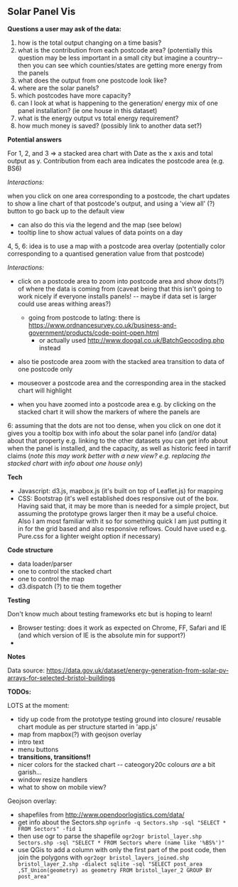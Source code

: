 <h2>Solar Panel Vis</h2>

**Questions a user may ask of the data:**

1. how is the total output changing on a time basis?
2. what is the contribution from each postcode area? (potentially this question may be less important in a small 
city but imagine a country-- then you can see which counties/states are getting more energy from the panels
3. what does the output from one postcode look like?
4. where are the solar panels? 
5. which postcodes have more capacity?
6. can I look at what is happening to the generation/ energy mix of one panel installation? (ie one house in this dataset)
7. what is the energy output vs total energy requirement? 
8. how much money is saved? (possibly link to another data set?)

**Potential answers**

For 1, 2, and 3 => a stacked area chart with Date as the x axis and total output as y. Contribution from each area 
indicates the postcode area (e.g. BS6) 

_Interactions:_
 
 when you click on one area corresponding to a postcode, the chart updates to show a line chart of that 
postcode's output, and using a 'view all' (?) button to go back up to the default view
- can also do this via the legend and the map (see below)
- tooltip line to show actual values of data points on a day

4, 5, 6: idea is to use a map with a postcode area overlay (potentially color corresponding to a quantised generation
value from that postcode) 

_Interactions:_

- click on a postcode area to zoom into postcode area and show dots(?) of where the data is coming from
(caveat being that this isn't going to work nicely if everyone installs panels! -- maybe if data set is larger
could use areas withing areas?)

    - going from postcode to latlng: there is https://www.ordnancesurvey.co.uk/business-and-government/products/code-point-open.html       
        - or actually used http://www.doogal.co.uk/BatchGeocoding.php instead
- also tie postcode area zoom with the stacked area transition to data of one postcode only

- mouseover a postcode area and the corresponding area in the stacked chart will highlight

- when you have zoomed into a postcode area e.g. by clicking on the stacked chart it will show the markers of where the panels are

6: assuming that the dots are not too dense, when you click on one dot it gives you a tooltip box with info about
the solar panel info (and/or data) about that property e.g. linking to the other datasets you can get info about 
when the panel is installed, and the capacity, as well as historic feed in tarrif claims (<em>note this 
may work better with a new view? e.g. replacing the stacked chart with info about one house only</em>)



**Tech**

- Javascript: d3.js, mapbox.js (it's built on top of Leaflet.js) for mapping
- CSS: Bootstrap (it's well established does responsive out of the box. Having said that, it may be more
than is needed for a simple project, but assuming the prototype grows larger then it may be a useful choice. 
Also I am most familiar with it so for something quick I am just putting it in for the grid based and 
also responsive reflows. Could have used e.g. Pure.css for a lighter weight option if necessary)

**Code structure**

- data loader/parser
- one to control the stacked chart
- one to control the map
- d3.dispatch (?) to tie them together



**Testing**

Don't know much about testing frameworks etc but is hoping to learn!
- Browser testing: does it work as expected on Chrome, FF, Safari and IE (and which version of IE is the
absolute min for support?)
-

**Notes**

Data source: https://data.gov.uk/dataset/energy-generation-from-solar-pv-arrays-for-selected-bristol-buildings

**TODOs:**

LOTS at the moment:

- tidy up code from the prototype testing ground into closure/ reusable chart module as per structure started 
 in 'app.js'
- map from mapbox(?) with geojson overlay
- intro text
- menu buttons 
- **transitions, transitions!!**
- nicer colors for the stacked chart -- cateogory20c colours _are_ a bit garish...
- window resize handlers
- what to show on mobile view?

Geojson overlay: 

- shapefiles from http://www.opendoorlogistics.com/data/
- get info about the Sectors.shp `ogrinfo -q Sectors.shp -sql "SELECT * FROM Sectors" -fid 1`
- then use ogr to parse the shapefile `ogr2ogr bristol_layer.shp Sectors.shp -sql "SELECT * FROM Sectors where (name like '%BS%')"`
- use QGis to add a column with only the first part of the post code, then join the polygons with 
`ogr2ogr bristol_layers_joined.shp bristol_layer_2.shp -dialect sqlite -sql "SELECT post_area ,ST_Union(geometry) as geometry FROM bristol_layer_2 GROUP BY post_area"`

